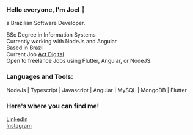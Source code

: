 ### Hello everyone, I'm Joel 👋
a Brazilian Software Developer.

BSc Degree in Information Systems \
Currently working with NodeJs and Angular\
Based in Brazil\
Current Job [Act Digital](https://actdigital.com/pt)\
Open to freelance Jobs using Flutter, Angular, or NodeJS.

### Languages and Tools:
NodeJs | Typescript | Javascript | Angular | MySQL | MongoDB | Flutter 


### Here's where you can find me!
[LinkedIn](https://www.linkedin.com/in/joelsantosjunior/)\
[Instagram](https://www.instagram.com/joels.junior/)

